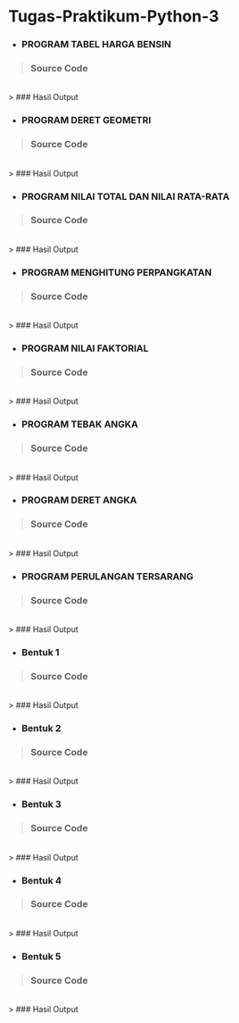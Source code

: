 # Tugas-Praktikum-Python-3

- ### PROGRAM TABEL HARGA BENSIN

> ### Source Code<br>
<br>
> ### Hasil Output<br>


- ### PROGRAM DERET GEOMETRI

> ### Source Code<br>
<br>
> ### Hasil Output<br>


- ### PROGRAM NILAI TOTAL DAN NILAI RATA-RATA

> ### Source Code<br>
<br>
> ### Hasil Output<br>


- ### PROGRAM MENGHITUNG PERPANGKATAN

> ### Source Code<br>
<br>
> ### Hasil Output<br>


- ### PROGRAM NILAI FAKTORIAL

> ### Source Code<br>
<br>
> ### Hasil Output<br>


- ### PROGRAM TEBAK ANGKA

> ### Source Code<br>
<br>
> ### Hasil Output<br>

- ### PROGRAM DERET ANGKA

> ### Source Code<br>
<br>
> ### Hasil Output<br>


- ### PROGRAM PERULANGAN TERSARANG

> ### Source Code<br>
<br>
> ### Hasil Output<br>


- ### Bentuk 1

> ### Source Code<br>
<br>
> ### Hasil Output<br>


- ### Bentuk 2

> ### Source Code<br>
<br>
> ### Hasil Output<br>


- ### Bentuk 3

> ### Source Code<br>
<br>
> ### Hasil Output<br>


- ### Bentuk 4

> ### Source Code<br>
<br>
> ### Hasil Output<br>


- ### Bentuk 5

> ### Source Code<br>
<br>
> ### Hasil Output<br>


